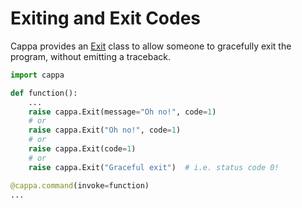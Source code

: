 # Exiting and Exit Codes

Cappa provides an [Exit](cappa.Exit) class to allow someone to gracefully exit
the program, without emitting a traceback.

```python
import cappa

def function():
    ...
    raise cappa.Exit(message="Oh no!", code=1)
    # or
    raise cappa.Exit("Oh no!", code=1)
    # or
    raise cappa.Exit(code=1)
    # or
    raise cappa.Exit("Graceful exit")  # i.e. status code 0!

@cappa.command(invoke=function)
...
```
